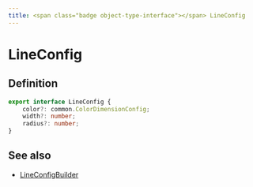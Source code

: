 ```yaml
---
title: <span class="badge object-type-interface"></span> LineConfig
---
```

# <span class="badge object-type-interface"></span> LineConfig

## Definition

```typescript
export interface LineConfig {
	color?: common.ColorDimensionConfig;
	width?: number;
	radius?: number;
}

```
## See also

 * <span class="badge builder"></span> [LineConfigBuilder](./builder-LineConfigBuilder.md)
